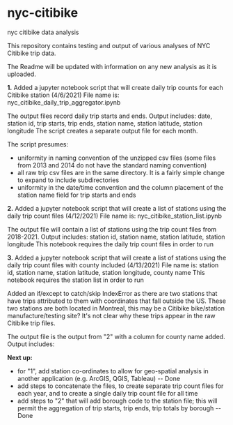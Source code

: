 # nyc-citibike
nyc citibike data analysis

This repository contains testing and output of various analyses of NYC Citibike trip data.

The Readme will be updated with information on any new analysis as it is uploaded. 

**1.** Added a jupyter notebook script that will create daily trip counts for each Citibike station (4/6/2021)
File name is: nyc_citibike_daily_trip_aggregator.ipynb

The output files record daily trip starts and ends.
Output includes: date, station id, trip starts, trip ends, station name, station latitude, station longitude
The script creates a separate output file for each month.

The script presumes:
- uniformity in naming convention of the unzipped csv files (some files from 2013 and 2014 do not have the standard naming convention)
- all raw trip csv files are in the same directory. It is a fairly simple change to expand to include subdirectories
- uniformity in the date/time convention and the column placement of the station name field for trip starts and ends

**2.** Added a jupyter notebook script that will create a list of stations using the daily trip count files (4/12/2021)
File name is: nyc_citibike_station_list.ipynb

The output file will contain a list of stations using the trip count files from 2018-2021.
Output includes: station id, station name, station latitude, station longitude
This notebook requires the daily trip count files in order to run

**3.** Added a jupyter notebook script that will create a list of stations using the daily trip count files with county included (4/13/2021)
File name is: station id, station name, station latitude, station longitude, county name
This notebook requires the station list in order to run

Added an if/except to catch/skip IndexError as there are two stations that have trips attributed to them with coordinates that fall outside the US. 
These two stations are both located in Montreal, this may be a Citibike bike/station manufacture/testing site?
It's not clear why these trips appear in the raw Citibike trip files.

The output file is the output from "2" with a column for county name added.
Output includes: 

**Next up:**
- for "1", add station co-ordinates to allow for geo-spatial analysis in another application (e.g. ArcGIS, QGIS, Tableau) -- Done
- add steps to concatenate the files, to create separate trip count files for each year, and to create a single daily trip count file for all time
- add steps to "2" that will add borough code to the station file; this will permit the aggregation of trip starts, trip ends, trip totals by borough -- Done
